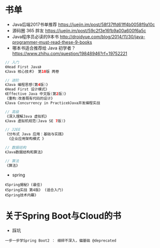 # 书单

- Java后端2017书单推荐 <https://juejin.im/post/58f37ffd61ff4b0058f9a10c>
- 源码圈 365 胖友 <https://juejin.im/post/59c2f3e16fb9a00a600f6a5c>
- Java程序员必读的9本书 <http://droidyue.com/blog/2014/11/30/java-programmer-must-read-these-9-books>
- 哪本书适合推荐给 Java 初学者？ <https://www.zhihu.com/question/19848946?rf=19752221>

```java
// 入门
《Head First Java》
《Java 核心技术》 第10版 两卷

// 进阶  
《Java 编程思想(第4版)》  
《Head First 设计模式》   
《Effective Java 中文版(第2版)》  
《重构:改善既有代码的设计》  
《Java Concurrency in Practice》Java并发编程实战

// 高级  
《深入理解Java 虚拟机》  
《Java 虚拟机规范(Java SE 7版)》

// J2EE  
《分布式 Java 应用：基础与实践》  
 《企业应用架构模式 》

// 数据结构  
《Java数据结构和算法》

// 算法  
《算法》
```

- spring

```shell
《Spring揭秘》(最佳)
《Spring实战 第4版》 (适合入门)
《Spring技术内幕》
```



# 关于Spring Boot与Cloud的书

- 踩坑

```
一步一步学Spring Boot2 ： 细碎不深入，偏基础 @deprecated

```